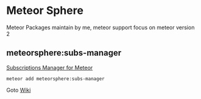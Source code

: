 # Meteor Sphere

Meteor Packages maintain by me, meteor support focus on meteor version 2

## meteorsphere:subs-manager

[Subscriptions Manager for Meteor](https://github.com/meteorsphere/subs-manager.git)

~~~
meteor add meteorsphere:subs-manager
~~~

Goto [Wiki](/pages/wiki)
